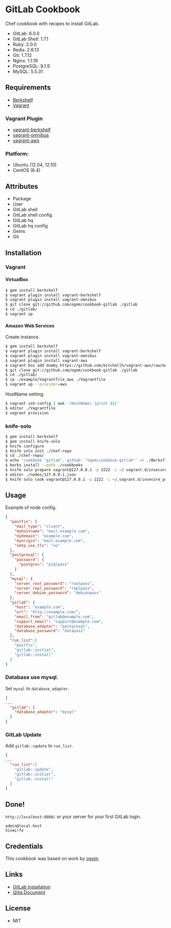 GitLab Cookbook
===============

Chef cookbook with recipes to install GitLab.

* GitLab: 6.0.0
* GitLab Shell: 1.7.1
* Ruby: 2.0.0
* Redis: 2.6.13
* Git: 1.7.12
* Nginx: 1.1.19
* PostgreSQL: 9.1.9
* MySQL: 5.5.31

## Requirements

* [Berkshelf](http://berkshelf.com/)
* [Vagrant](http://www.vagrantup.com/)

### Vagrant Plugin

* [vagrant-berkshelf](https://github.com/RiotGames/vagrant-berkshelf)
* [vagrant-omnibus](https://github.com/schisamo/vagrant-omnibus)
* [vagrant-aws](https://github.com/mitchellh/vagrant-aws)


### Platform:

* Ubuntu (12.04, 12.10)
* CentOS (6.4)


## Attributes

* Package
* User
* GitLab shell
* GitLab shell config
* GitLab hq
* GitLab hq config
* Gems
* Git


## Installation

### Vagrant

#### VirtualBox 

```bash
$ gem install berkshelf
$ vagrant plugin install vagrant-berkshelf
$ vagrant plugin install vagrant-omnibus
$ git clone git://github.com/ogom/cookbook-gitlab ./gitlab
$ cd ./gitlab/
$ vagrant up
```

#### Amazon Web Services

Create instance.

```bash
$ gem install berkshelf
$ vagrant plugin install vagrant-berkshelf
$ vagrant plugin install vagrant-omnibus
$ vagrant plugin install vagrant-aws
$ vagrant box add dummy https://github.com/mitchellh/vagrant-aws/raw/master/dummy.box
$ git clone git://github.com/ogom/cookbook-gitlab ./gitlab
$ cd ./gitlab/
$ cp ./example/Vagrantfile_aws ./Vagrantfile
$ vagrant up --provider=aws
```

HostName setting.

```bash
$ vagrant ssh-config | awk '/HostName/ {print $2}'
$ editor ./Vagrantfile
$ vagrant provision
```

### knife-solo

```bash
$ gem install berkshelf
$ gem install knife-solo
$ knife configure
$ knife solo init ./chef-repo
$ cd ./chef-repo/
$ echo 'cookbook "gitlab", github: "ogom/cookbook-gitlab"' >> ./Berksfile
$ berks install --path ./cookbooks
$ knife solo prepare vagrant@127.0.0.1 -p 2222 -i ~/.vagrant.d/insecure_private_key
$ editor ./nodes/127.0.0.1.json
$ knife solo cook vagrant@127.0.0.1 -p 2222 -i ~/.vagrant.d/insecure_private_key --no-chef-check
```


## Usage

Example of node config.

```json
{
  "postfix": {
    "mail_type": "client",
    "myhostname": "mail.example.com",
    "mydomain": "example.com",
    "myorigin": "mail.example.com",
    "smtp_use_tls": "no"
  },
  "postgresql": {
    "password": {
      "postgres": "psqlpass"
    }
  },
  "mysql": {
    "server_root_password": "rootpass",
    "server_repl_password": "replpass",
    "server_debian_password": "debianpass"
  },
  "gitlab": {
    "host": "example.com",
    "url": "http://example.com/",
    "email_from": "gitlab@example.com",
    "support_email": "support@example.com",
    "database_adapter": "postgresql",
    "database_password": "datapass"
  },
  "run_list":[
    "postfix",
    "gitlab::initial",
    "gitlab::install"
  ]
}
```

### Database use mysql.

Set `mysql` to `database_adapter`.  

```json
{
...
  "gitlab": {
    "database_adapter": "mysql"
  }
}
```

### GitLab Update

Add `gitlab::update` to `run_list`.  

```json
{
...
  "run_list":[
    "gitlab::update",
    "gitlab::initial",
    "gitlab::install"
  ]
}
```

## Done!

`http://localhost:8080/` or your server for your first GitLab login.

```
admin@local.host
5iveL!fe
```

## Credentials
This cookbook was based on work by [ogom](https://github.com/ogom/cookbook-gitlab).

## Links

* [GitLab Installation](https://github.com/gitlabhq/gitlabhq/blob/master/doc/install/installation.md)
* [Qiita Document](http://qiita.com/items/6491a268bfc95d0a5be4)


## License 

* MIT
